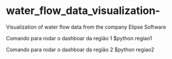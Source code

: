 # water_flow_data_visualization-
Visualization of water flow data from the company Elipse Software

Comando para rodar o dashboar da região 1
    $python regiao1

Comando para rodar o dashboar da região 2
    $python regiao2